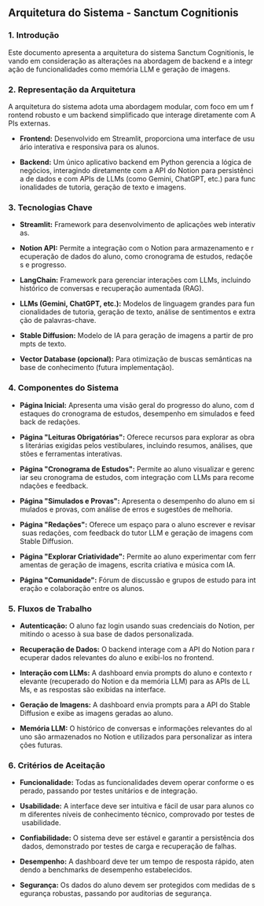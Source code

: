 Arquitetura do Sistema \- Sanctum Cognitionis
-------------------------------------------------------------------

### 1. Introdução

Este documento apresenta a arquitetura do sistema Sanctum Cognitionis, levando em consideração as alterações na abordagem de backend e a integração de funcionalidades como memória LLM e geração de imagens.

### 2. Representação da Arquitetura

A arquitetura do sistema adota uma abordagem modular, com foco em um frontend robusto e um backend simplificado que interage diretamente com APIs externas.

-   **Frontend:** Desenvolvido em Streamlit, proporciona uma interface de usuário interativa e responsiva para os alunos.

-   **Backend:** Um único aplicativo backend em Python gerencia a lógica de negócios, interagindo diretamente com a API do Notion para persistência de dados e com APIs de LLMs (como Gemini, ChatGPT, etc.) para funcionalidades de tutoria, geração de texto e imagens.

### 3. Tecnologias Chave

-   **Streamlit:** Framework para desenvolvimento de aplicações web interativas.

-   **Notion API:** Permite a integração com o Notion para armazenamento e recuperação de dados do aluno, como cronograma de estudos, redações e progresso.

-   **LangChain:** Framework para gerenciar interações com LLMs, incluindo histórico de conversas e recuperação aumentada (RAG).

-   **LLMs (Gemini, ChatGPT, etc.):** Modelos de linguagem grandes para funcionalidades de tutoria, geração de texto, análise de sentimentos e extração de palavras\-chave.

-   **Stable Diffusion:** Modelo de IA para geração de imagens a partir de prompts de texto.

-   **Vector Database (opcional):** Para otimização de buscas semânticas na base de conhecimento (futura implementação).

### 4. Componentes do Sistema

-   **Página Inicial:** Apresenta uma visão geral do progresso do aluno, com destaques do cronograma de estudos, desempenho em simulados e feedback de redações.

-   **Página "Leituras Obrigatórias":** Oferece recursos para explorar as obras literárias exigidas pelos vestibulares, incluindo resumos, análises, questões e ferramentas interativas.

-   **Página "Cronograma de Estudos":** Permite ao aluno visualizar e gerenciar seu cronograma de estudos, com integração com LLMs para recomendações e feedback.

-   **Página "Simulados e Provas":** Apresenta o desempenho do aluno em simulados e provas, com análise de erros e sugestões de melhoria.

-   **Página "Redações":** Oferece um espaço para o aluno escrever e revisar suas redações, com feedback do tutor LLM e geração de imagens com Stable Diffusion.

-   **Página "Explorar Criatividade":** Permite ao aluno experimentar com ferramentas de geração de imagens, escrita criativa e música com IA.

-   **Página "Comunidade":** Fórum de discussão e grupos de estudo para interação e colaboração entre os alunos.

### 5. Fluxos de Trabalho

-   **Autenticação:** O aluno faz login usando suas credenciais do Notion, permitindo o acesso à sua base de dados personalizada.

-   **Recuperação de Dados:** O backend interage com a API do Notion para recuperar dados relevantes do aluno e exibi\-los no frontend.

-   **Interação com LLMs:** A dashboard envia prompts do aluno e contexto relevante (recuperado do Notion e da memória LLM) para as APIs de LLMs, e as respostas são exibidas na interface.

-   **Geração de Imagens:** A dashboard envia prompts para a API do Stable Diffusion e exibe as imagens geradas ao aluno.

-   **Memória LLM:** O histórico de conversas e informações relevantes do aluno são armazenados no Notion e utilizados para personalizar as interações futuras.

### 6. Critérios de Aceitação

-   **Funcionalidade:** Todas as funcionalidades devem operar conforme o esperado, passando por testes unitários e de integração.

-   **Usabilidade:** A interface deve ser intuitiva e fácil de usar para alunos com diferentes níveis de conhecimento técnico, comprovado por testes de usabilidade.

-   **Confiabilidade:** O sistema deve ser estável e garantir a persistência dos dados, demonstrado por testes de carga e recuperação de falhas.

-   **Desempenho:** A dashboard deve ter um tempo de resposta rápido, atendendo a benchmarks de desempenho estabelecidos.

-   **Segurança:** Os dados do aluno devem ser protegidos com medidas de segurança robustas, passando por auditorias de segurança.
